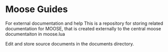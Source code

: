 # Moose Guides
For external documentation and help
This is a repository for storing related documentation for MOOSE, that is created externally to the central moose documentaiton in moose.lua

Edit and store source documents in the documents directory.